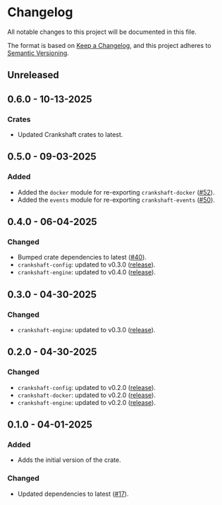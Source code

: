 # Changelog

All notable changes to this project will be documented in this file.

The format is based on [Keep a Changelog](https://keepachangelog.com/en/1.1.0/),
and this project adheres to [Semantic
Versioning](https://semver.org/spec/v2.0.0.html).

## Unreleased

## 0.6.0 - 10-13-2025

### Crates

* Updated Crankshaft crates to latest.

## 0.5.0 - 09-03-2025

### Added

* Added the `docker` module for re-exporting `crankshaft-docker` ([#52](https://github.com/stjude-rust-labs/crankshaft/pull/52)).
* Added the `events` module for re-exporting `crankshaft-events` ([#50](https://github.com/stjude-rust-labs/crankshaft/pull/50)).

## 0.4.0 - 06-04-2025

### Changed

* Bumped crate dependencies to latest ([#40](https://github.com/stjude-rust-labs/crankshaft/pull/40)).
* `crankshaft-config`: updated to v0.3.0
  ([release](https://github.com/stjude-rust-labs/crankshaft/releases/tag/crankshaft-config-v0.3.0)).
* `crankshaft-engine`: updated to v0.4.0
  ([release](https://github.com/stjude-rust-labs/crankshaft/releases/tag/crankshaft-engine-v0.4.0)).


## 0.3.0 - 04-30-2025

### Changed

* `crankshaft-engine`: updated to v0.3.0
  ([release](https://github.com/stjude-rust-labs/crankshaft/releases/tag/crankshaft-engine-v0.3.0)).

## 0.2.0 - 04-30-2025

### Changed

* `crankshaft-config`: updated to v0.2.0
  ([release](https://github.com/stjude-rust-labs/crankshaft/releases/tag/crankshaft-config-v0.2.0)).
* `crankshaft-docker`: updated to v0.2.0
  ([release](https://github.com/stjude-rust-labs/crankshaft/releases/tag/crankshaft-docker-v0.2.0)).
* `crankshaft-engine`: updated to v0.2.0
  ([release](https://github.com/stjude-rust-labs/crankshaft/releases/tag/crankshaft-engine-v0.2.0)).

## 0.1.0 - 04-01-2025

### Added

* Adds the initial version of the crate.

### Changed

* Updated dependencies to latest
  ([#17](https://github.com/stjude-rust-labs/crankshaft/pull/17)).
